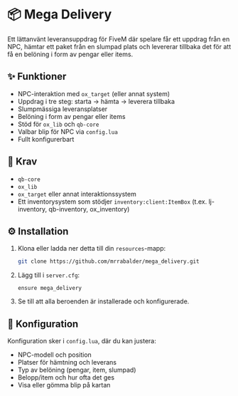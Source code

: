 # 📦 Mega Delivery

Ett lättanvänt leveransuppdrag för FiveM där spelare får ett uppdrag från en NPC, hämtar ett paket från en slumpad plats och levererar tillbaka det för att få en belöning i form av pengar eller items.

## ✨ Funktioner
- NPC-interaktion med `ox_target` (eller annat system)
- Uppdrag i tre steg: starta → hämta → leverera tillbaka
- Slumpmässiga leveransplatser
- Belöning i form av pengar eller items
- Stöd för `ox_lib` och `qb-core`
- Valbar blip för NPC via `config.lua`
- Fullt konfigurerbart

## 🧰 Krav
- `qb-core`
- `ox_lib`
- `ox_target` eller annat interaktionssystem
- Ett inventorysystem som stödjer `inventory:client:ItemBox` (t.ex. lj-inventory, qb-inventory, ox_inventory)

## ⚙️ Installation
1. Klona eller ladda ner detta till din `resources`-mapp:
   ```bash
   git clone https://github.com/mrrabalder/mega_delivery.git
   ```

2. Lägg till i `server.cfg`:
   ```
   ensure mega_delivery
   ```

3. Se till att alla beroenden är installerade och konfigurerade.

## 🔧 Konfiguration
Konfiguration sker i `config.lua`, där du kan justera:
- NPC-modell och position
- Platser för hämtning och leverans
- Typ av belöning (pengar, item, slumpad)
- Belopp/item och hur ofta det ges
- Visa eller gömma blip på kartan
